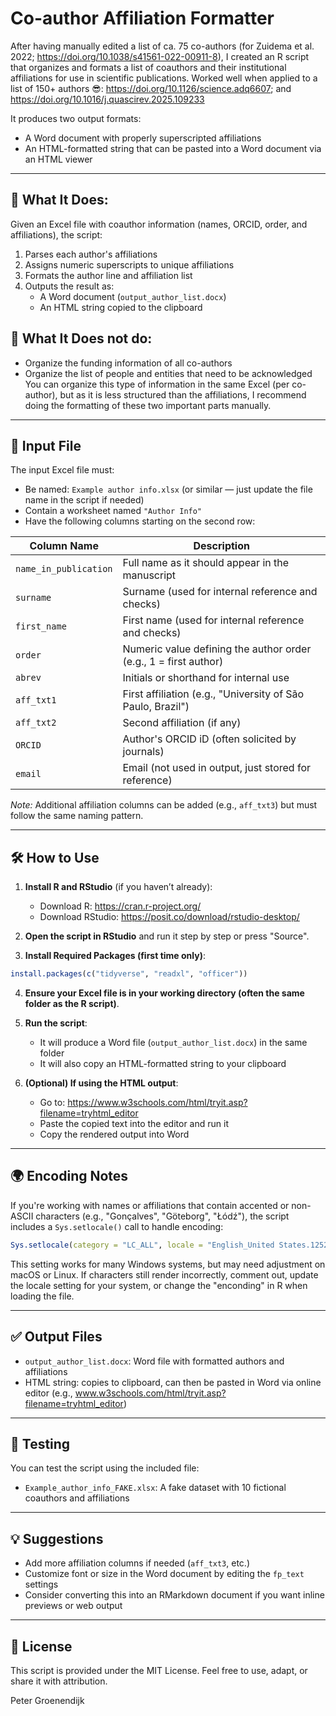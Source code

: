 # Co-author Affiliation Formatter

After having manually edited a list of ca. 75 co-authors (for Zuidema et al. 2022; https://doi.org/10.1038/s41561-022-00911-8), I created an R script that organizes and formats a list of coauthors and their institutional affiliations for use in scientific publications. 
Worked well when applied to a list of 150+ authors 😎: https://doi.org/10.1126/science.adq6607; and https://doi.org/10.1016/j.quascirev.2025.109233

It produces two output formats:
- A Word document with properly superscripted affiliations
- An HTML-formatted string that can be pasted into a Word document via an HTML viewer

---

## 📌 What It Does:

Given an Excel file with coauthor information (names, ORCID, order, and affiliations), the script:
1. Parses each author's affiliations
2. Assigns numeric superscripts to unique affiliations
3. Formats the author line and affiliation list
4. Outputs the result as:
   - A Word document (`output_author_list.docx`)
   - An HTML string copied to the clipboard

## 📌 What It Does not do:
- Organize the funding information of all co-authors
- Organize the list of people and entities that need to be acknowledged
You can organize this type of information in the same Excel (per co-author), but as it is less structured than the affiliations, 
I recommend doing the formatting of these two important parts manually.

---

## 📂 Input File

The input Excel file must:
- Be named: `Example author info.xlsx` (or similar — just update the file name in the script if needed)
- Contain a worksheet named `"Author Info"`
- Have the following columns starting on the second row:

| Column Name         | Description                                                              |
|---------------------|--------------------------------------------------------------------------|
| `name_in_publication` | Full name as it should appear in the manuscript                        |
| `surname`             | Surname (used for internal reference and checks)                       |
| `first_name`          | First name (used for internal reference and checks)                    |
| `order`               | Numeric value defining the author order (e.g., 1 = first author)       |
| `abrev`               | Initials or shorthand for internal use                                 |
| `aff_txt1`            | First affiliation (e.g., "University of São Paulo, Brazil")            |
| `aff_txt2`            | Second affiliation (if any)                                            |
| `ORCID`               | Author's ORCID iD (often solicited by journals)                        |
| `email`               | Email (not used in output, just stored for reference)                  |

*Note:* Additional affiliation columns can be added (e.g., `aff_txt3`) but must follow the same naming pattern.

---

## 🛠 How to Use

1. **Install R and RStudio** (if you haven’t already):
   - Download R: https://cran.r-project.org/
   - Download RStudio: https://posit.co/download/rstudio-desktop/

2. **Open the script in RStudio** and run it step by step or press "Source".

3. **Install Required Packages (first time only)**:
```r
install.packages(c("tidyverse", "readxl", "officer"))
```

4. **Ensure your Excel file is in your working directory (often the same folder as the R script)**.

5. **Run the script**:
   - It will produce a Word file (`output_author_list.docx`) in the same folder
   - It will also copy an HTML-formatted string to your clipboard

6. **(Optional) If using the HTML output**:
   - Go to: https://www.w3schools.com/html/tryit.asp?filename=tryhtml_editor
   - Paste the copied text into the editor and run it
   - Copy the rendered output into Word

---

## 🌍 Encoding Notes

If you're working with names or affiliations that contain accented or non-ASCII characters (e.g., "Gonçalves", "Göteborg", "Łódź"), the script includes a `Sys.setlocale()` call to handle encoding:

```r
Sys.setlocale(category = "LC_ALL", locale = "English_United States.1252")
```

This setting works for many Windows systems, but may need adjustment on macOS or Linux. If characters still render incorrectly, comment out, update the locale setting for your system, or change 
the "enconding" in R when loading the file.

---

## ✅ Output Files

- `output_author_list.docx`: Word file with formatted authors and affiliations
- HTML string: copies to clipboard, can then be pasted in Word via online editor (e.g., www.w3schools.com/html/tryit.asp?filename=tryhtml_editor)

---

## 🧪 Testing

You can test the script using the included file:
- `Example_author_info_FAKE.xlsx`: A fake dataset with 10 fictional coauthors and affiliations

---

## 💡 Suggestions

- Add more affiliation columns if needed (`aff_txt3`, etc.)
- Customize font or size in the Word document by editing the `fp_text` settings
- Consider converting this into an RMarkdown document if you want inline previews or web output

---

## 📜 License

This script is provided under the MIT License. Feel free to use, adapt, or share it with attribution.

Peter Groenendijk
